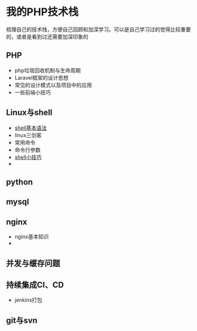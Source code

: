 # 我的PHP技术栈

梳理自己的技术栈，方便自己回顾和加深学习。可以是自己学习过的觉得比较重要的，或者是看到过还需要加深印象的

## PHP

- php垃圾回收机制与生命周期
- Laravel框架的设计思想
- 常见的设计模式以及项目中的应用
- 一些前端小技巧

## Linux与shell

- [shell基本语法](docs/linux-basic.md)
- linux三剑客
- 常用命令
- 命令行参数
- [shell小技巧](docs/shell-tips.md)
- 

## python

## mysql

## nginx

- nginx基本知识
- 



## 并发与缓存问题



## 持续集成CI、CD

- jenkins打包

## git与svn



